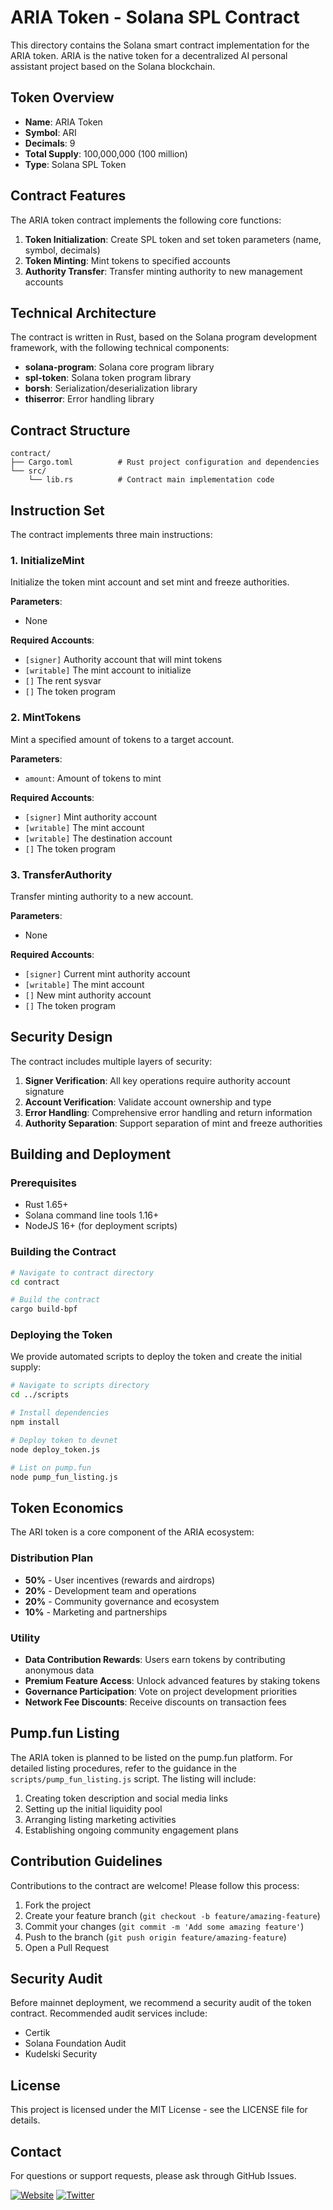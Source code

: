 # ARIA Token - Solana SPL Contract

This directory contains the Solana smart contract implementation for the ARIA token. ARIA is the native token for a decentralized AI personal assistant project based on the Solana blockchain.

## Token Overview

- **Name**: ARIA Token
- **Symbol**: ARI
- **Decimals**: 9
- **Total Supply**: 100,000,000 (100 million)
- **Type**: Solana SPL Token

## Contract Features

The ARIA token contract implements the following core functions:

1. **Token Initialization**: Create SPL token and set token parameters (name, symbol, decimals)
2. **Token Minting**: Mint tokens to specified accounts
3. **Authority Transfer**: Transfer minting authority to new management accounts

## Technical Architecture

The contract is written in Rust, based on the Solana program development framework, with the following technical components:

- **solana-program**: Solana core program library
- **spl-token**: Solana token program library
- **borsh**: Serialization/deserialization library
- **thiserror**: Error handling library

## Contract Structure

```
contract/
├── Cargo.toml          # Rust project configuration and dependencies
└── src/
    └── lib.rs          # Contract main implementation code
```

## Instruction Set

The contract implements three main instructions:

### 1. InitializeMint

Initialize the token mint account and set mint and freeze authorities.

**Parameters**:
- None

**Required Accounts**:
- `[signer]` Authority account that will mint tokens
- `[writable]` The mint account to initialize
- `[]` The rent sysvar
- `[]` The token program

### 2. MintTokens

Mint a specified amount of tokens to a target account.

**Parameters**:
- `amount`: Amount of tokens to mint

**Required Accounts**:
- `[signer]` Mint authority account
- `[writable]` The mint account
- `[writable]` The destination account
- `[]` The token program

### 3. TransferAuthority

Transfer minting authority to a new account.

**Parameters**:
- None

**Required Accounts**:
- `[signer]` Current mint authority account
- `[writable]` The mint account
- `[]` New mint authority account
- `[]` The token program

## Security Design

The contract includes multiple layers of security:

1. **Signer Verification**: All key operations require authority account signature
2. **Account Verification**: Validate account ownership and type
3. **Error Handling**: Comprehensive error handling and return information
4. **Authority Separation**: Support separation of mint and freeze authorities

## Building and Deployment

### Prerequisites

- Rust 1.65+
- Solana command line tools 1.16+
- NodeJS 16+ (for deployment scripts)

### Building the Contract

```bash
# Navigate to contract directory
cd contract

# Build the contract
cargo build-bpf
```

### Deploying the Token

We provide automated scripts to deploy the token and create the initial supply:

```bash
# Navigate to scripts directory
cd ../scripts

# Install dependencies
npm install

# Deploy token to devnet
node deploy_token.js

# List on pump.fun
node pump_fun_listing.js
```

## Token Economics

The ARI token is a core component of the ARIA ecosystem:

### Distribution Plan

- **50%** - User incentives (rewards and airdrops)
- **20%** - Development team and operations
- **20%** - Community governance and ecosystem
- **10%** - Marketing and partnerships

### Utility

- **Data Contribution Rewards**: Users earn tokens by contributing anonymous data
- **Premium Feature Access**: Unlock advanced features by staking tokens
- **Governance Participation**: Vote on project development priorities
- **Network Fee Discounts**: Receive discounts on transaction fees

## Pump.fun Listing

The ARIA token is planned to be listed on the pump.fun platform. For detailed listing procedures, refer to the guidance in the `scripts/pump_fun_listing.js` script. The listing will include:

1. Creating token description and social media links
2. Setting up the initial liquidity pool
3. Arranging listing marketing activities
4. Establishing ongoing community engagement plans

## Contribution Guidelines

Contributions to the contract are welcome! Please follow this process:

1. Fork the project
2. Create your feature branch (`git checkout -b feature/amazing-feature`)
3. Commit your changes (`git commit -m 'Add some amazing feature'`)
4. Push to the branch (`git push origin feature/amazing-feature`)
5. Open a Pull Request

## Security Audit

Before mainnet deployment, we recommend a security audit of the token contract. Recommended audit services include:

- Certik
- Solana Foundation Audit
- Kudelski Security

## License

This project is licensed under the MIT License - see the LICENSE file for details.

## Contact

For questions or support requests, please ask through GitHub Issues.

[![Website](https://img.shields.io/badge/Website-www.myaria.life-blue)](https://www.myaria.life/)
[![Twitter](https://img.shields.io/badge/Twitter-@ARIA__Assistant-blue)](https://x.com/ARIA_Assistant) 